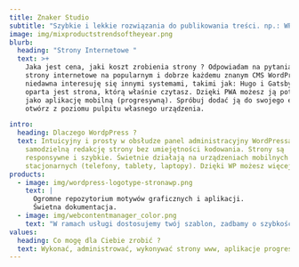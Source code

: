 ```yaml
---
title: Znaker Studio
subtitle: "Szybkie i lekkie rozwiązania do publikowania treści. np.: WP i Hugo."
image: img/mixproductstrendsoftheyear.png
blurb:
  heading: "Strony Internetowe "
  text: >+
    Jaka jest cena, jaki koszt zrobienia strony ? Odpowiadam na pytania. Tworzę
    strony internetowe na popularnym i dobrze każdemu znanym CMS WordPress. Od
    niedawna interesuję się innymi systemami, takimi jak: Hugo i Gatsby. Na Hugo
    oparta jest strona, którą właśnie czytasz. Dzięki PWA możesz ją potraktować
    jako aplikację mobilną (progresywną). Spróbuj dodać ją do swojego ekranu i
    otwórz z poziomu pulpitu własnego urządzenia.

intro:
  heading: Dlaczego WordpPress ?
  text: Intuicyjny i prosty w obsłudze panel administracyjny WordPressa pozwala na
    samodzielną redakcję strony bez umiejętności kodowania. Strony są
    responsywne i szybkie. Świetnie działają na urządzeniach mobilnych i
    stacjonarnych (telefony, tablety, laptopy). Dzięki WP możesz więcej.
products:
  - image: img/wordpress-logotype-stronawp.png
    text: |
      Ogromne repozytorium motywów graficznych i aplikacji.
      Świetna dokumentacja.
  - image: img/webcontentmanager_color.png
    text: "W ramach usługi dostosujemy twój szablon, zadbamy o szybkość i SEO. "
values:
  heading: Co mogę dla Ciebie zrobić ?
  text: Wykonać, administrować, wykonywać strony www, aplikacje progresywne.
---
```

